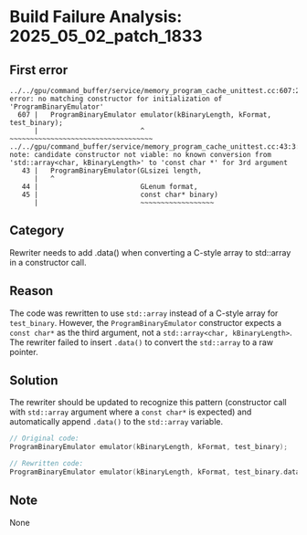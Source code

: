 # Build Failure Analysis: 2025_05_02_patch_1833

## First error

```
../../gpu/command_buffer/service/memory_program_cache_unittest.cc:607:25: error: no matching constructor for initialization of 'ProgramBinaryEmulator'
  607 |   ProgramBinaryEmulator emulator(kBinaryLength, kFormat, test_binary);
      |                         ^        ~~~~~~~~~~~~~~~~~~~~~~~~~~~~~~~~~~~
../../gpu/command_buffer/service/memory_program_cache_unittest.cc:43:3: note: candidate constructor not viable: no known conversion from 'std::array<char, kBinaryLength>' to 'const char *' for 3rd argument
   43 |   ProgramBinaryEmulator(GLsizei length,
      |   ^
   44 |                         GLenum format,
   45 |                         const char* binary)
      |                         ~~~~~~~~~~~~~~~~~~
```

## Category
Rewriter needs to add .data() when converting a C-style array to std::array in a constructor call.

## Reason
The code was rewritten to use `std::array` instead of a C-style array for `test_binary`. However, the `ProgramBinaryEmulator` constructor expects a `const char*` as the third argument, not a `std::array<char, kBinaryLength>`. The rewriter failed to insert `.data()` to convert the `std::array` to a raw pointer.

## Solution
The rewriter should be updated to recognize this pattern (constructor call with `std::array` argument where a `const char*` is expected) and automatically append `.data()` to the `std::array` variable.

```c++
// Original code:
ProgramBinaryEmulator emulator(kBinaryLength, kFormat, test_binary);

// Rewritten code:
ProgramBinaryEmulator emulator(kBinaryLength, kFormat, test_binary.data());
```

## Note
None